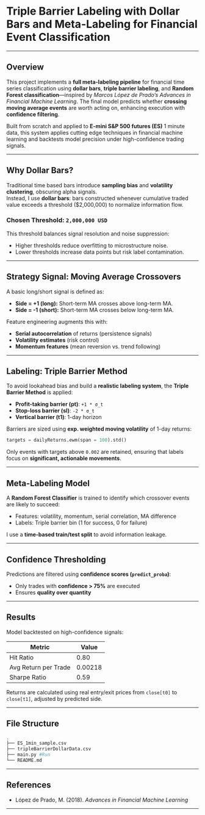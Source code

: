 # Triple Barrier Labeling with Dollar Bars and Meta-Labeling for Financial Event Classification

---

## Overview

This project implements a **full meta-labeling pipeline** for financial time series classification using **dollar bars**, **triple barrier labeling**, and **Random Forest classification**—inspired by *Marcos López de Prado’s Advances in Financial Machine Learning*. The final model predicts whether **crossing moving average events** are worth acting on, enhancing execution with **confidence filtering**.

Built from scratch and applied to **E-mini S&P 500 futures (ES)** 1 minute data, this system applies cutting edge techniques in financial machine learning and backtests model precision under high-confidence trading signals.

---

## Why Dollar Bars?

Traditional time based bars introduce **sampling bias** and **volatility clustering**, obscuring alpha signals.  
Instead, I use **dollar bars**: bars constructed whenever cumulative traded value exceeds a threshold ($2,000,000) to normalize information flow.

### Chosen Threshold: `2,000,000 USD`
This threshold balances signal resolution and noise suppression:
- Higher thresholds reduce overfitting to microstructure noise.
- Lower thresholds increase data points but risk label contamination.

---

## Strategy Signal: Moving Average Crossovers

A basic long/short signal is defined as:
- **Side = +1 (long):** Short-term MA crosses above long-term MA.
- **Side = -1 (short):** Short-term MA crosses below long-term MA.

Feature engineering augments this with:
- **Serial autocorrelation** of returns (persistence signals)
- **Volatility estimates** (risk control)
- **Momentum features** (mean reversion vs. trend following)

---

## Labeling: Triple Barrier Method

To avoid lookahead bias and build a **realistic labeling system**, the **Triple Barrier Method** is applied:
- **Profit-taking barrier (pt)**: `+1 * σ_t`
- **Stop-loss barrier (sl)**: `-2 * σ_t`
- **Vertical barrier (t1)**: 1-day horizon

Barriers are sized using **exp. weighted moving volatility** of 1-day returns:
```python
targets = dailyReturns.ewm(span = 100).std()
```

Only events with targets above `0.002` are retained, ensuring that labels focus on **significant, actionable movements**.

---

## Meta-Labeling Model

A **Random Forest Classifier** is trained to identify which crossover events are likely to succeed:
- Features: volatility, momentum, serial correlation, MA difference
- Labels: Triple barrier bin (1 for success, 0 for failure)

I use a **time-based train/test split** to avoid information leakage.

---

## Confidence Thresholding

Predictions are filtered using **confidence scores (`predict_proba`)**:
- Only trades with **confidence > 75%** are executed
- Ensures **quality over quantity**

---

## Results

Model backtested on high-confidence signals:

| Metric              | Value    |
|---------------------|----------|
| Hit Ratio           | 0.80     |
| Avg Return per Trade| 0.00218  |
| Sharpe Ratio        | 0.59     |

Returns are calculated using real entry/exit prices from `close[t0]` to `close[t1]`, adjusted by predicted side.

---

## File Structure

```bash
.
├── ES_1min_sample.csv
├── tripleBarrierDollarData.csv
├── main.py #Run
└── README.md
```

---

## References

- López de Prado, M. (2018). *Advances in Financial Machine Learning*

---
